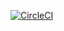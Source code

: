 [![CircleCI](https://circleci.com/gh/MBehtemam/save-the-pony/tree/master.svg?style=svg)](https://circleci.com/gh/MBehtemam/save-the-pony/tree/master)
